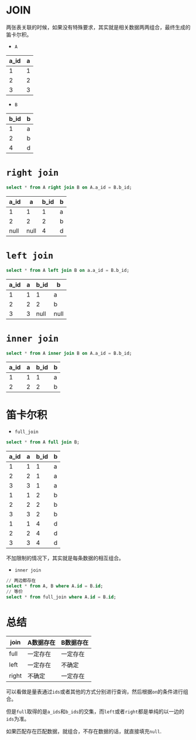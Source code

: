 # JOIN

两张表关联的时候，如果没有特殊要求，其实就是相关数据两两组合，最终生成的笛卡尔积。

- ``A``

| a_id | a    |
| ---- | ---- |
| 1    | 1    |
| 2    | 2    |
| 3    | 3    |

- ``B``

| b_id | b    |
| ---- | ---- |
| 1    | a    |
| 2    | b    |
| 4    | d    |

# ``right join``

```sql
select * from A right join B on A.a_id = B.b_id;
```

| a_id | a    | b_id | b    |
| ---- | ---- | ---- | ---- |
| 1    | 1    | 1    | a    |
| 2    | 2    | 2    | b    |
| null | null | 4    | d    |

# ``left join``

```sql
select * from A left join B on a.a_id = B.b_id;
```

| a_id | a    | b_id | b    |
| ---- | ---- | ---- | ---- |
| 1    | 1    | 1    | a    |
| 2    | 2    | 2    | b    |
| 3    | 3    | null | null |

# ``inner join``

```sql
select * from A inner join B on A.a_id = B.b_id; 
```

| a_id | a    | b_id | b    |
| ---- | ---- | ---- | ---- |
| 1    | 1    | 1    | a    |
| 2    | 2    | 2    | b    |

# 笛卡尔积

- ``full_join``

```sql
select * from A full join B;
```

| a_id | a    | b_id | b    |
| ---- | ---- | ---- | ---- |
| 1    | 1    | 1    | a    |
| 2    | 2    | 1    | a    |
| 3    | 3    | 1    | a    |
| 1    | 1    | 2    | b    |
| 2    | 2    | 2    | b    |
| 3    | 3    | 2    | b    |
| 1    | 1    | 4    | d    |
| 2    | 2    | 4    | d    |
| 3    | 3    | 4    | d    |

不加限制的情况下，其实就是每条数据的相互组合。

- ``inner join``

```sql
// 两边都存在
select * from A, B where A.id = B.id;
// 等价
select * from full_join where A.id = B.id;
```

# 总结

| join  | A数据存在 | B数据存在 |
| ----- | --------- | --------- |
| full  | 一定存在  | 一定存在  |
| left  | 一定存在  | 不确定    |
| right | 不确定    | 一定存在  |

可以看做是量表通过``ids``或者其他的方式分别进行查询，然后根据``on``的条件进行组合。

但是``full``取得的是``a_ids``和``b_ids``的交集，而``left``或者``right``都是单纯的以一边的``ids``为准。

如果匹配存在匹配数据，就组合，不存在数据的话，就直接填充``null``.